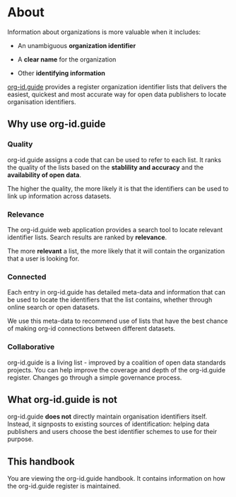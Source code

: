 About
====

Information about organizations is more valuable when it includes:

* An unambiguous **organization identifier**

* A **clear name** for the organization

* Other **identifying information**

[org-id.guide](http://org-id.guide) provides a register organization identifier lists that delivers the easiest, quickest and most accurate way for open data publishers to locate organisation identifiers. 

## Why use org-id.guide

### Quality

org-id.guide assigns a code that can be used to refer to each list. It ranks the quality of the lists based on the **stablility and accuracy** and the **availability of open data**. 

The higher the quality, the more likely it is that the identifiers can be used to link up information across datasets. 

### Relevance

The org-id.guide web application provides a search tool to locate relevant identifier lists. Search results are ranked by **relevance**. 

The more **relevant** a list, the more likely that it will contain the organization that a user is looking for. 

### Connected

Each entry in org-id.guide has detailed meta-data and information that can be used to locate the identifiers that the list contains, whether through online search or open datasets. 

We use this meta-data to recommend use of lists that have the best chance of making org-id connections between different datasets.

### Collaborative

org-id.guide is a living list - improved by a coalition of open data standards projects. You can help improve the coverage and depth of the org-id.guide register. Changes go through a simple governance process. 


## What org-id.guide is not

org-id.guide **does not** directly maintain organisation identifiers itself. Instead, it signposts to existing sources of identification: helping data publishers and users choose the best identifier schemes to use for their purpose. 

## This handbook

You are viewing the org-id.guide handbook. It contains information on how the org-id.guide register is maintained. 
